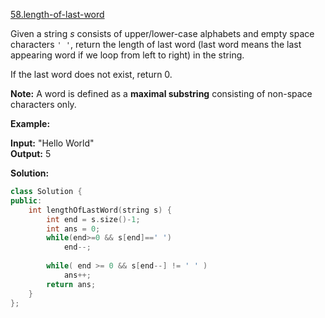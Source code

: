 [58.length-of-last-word](https://leetcode.com/problems/length-of-last-word/)  

Given a string _s_ consists of upper/lower-case alphabets and empty space characters `' '`, return the length of last word (last word means the last appearing word if we loop from left to right) in the string.

If the last word does not exist, return 0.

**Note:** A word is defined as a **maximal substring** consisting of non-space characters only.

**Example:**

  
**Input:** "Hello World"  
**Output:** 5  



**Solution:**  

```cpp
class Solution {
public:
    int lengthOfLastWord(string s) {
        int end = s.size()-1;
        int ans = 0;
        while(end>=0 && s[end]==' ')
            end--;
        
        while( end >= 0 && s[end--] != ' ' )
            ans++;
        return ans;
    }
};
```
      